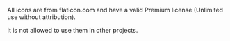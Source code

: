 All icons are from flaticon.com and have a valid Premium license (Unlimited use without attribution).

It is not allowed to use them in other projects.
